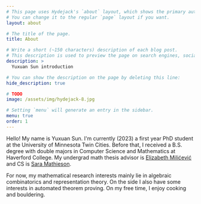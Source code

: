 ```yaml
---
# This page uses Hydejack's `about` layout, which shows the primary author's picture and about text at the top.
# You can change it to the regular `page` layout if you want.
layout: about

# The title of the page.
title: About

# Write a short (~150 characters) description of each blog post.
# This description is used to preview the page on search engines, social media, etc.
description: >
  Yuxuan Sun introduction

# You can show the description on the page by deleting this line:
hide_description: true

# TODO
image: /assets/img/hydejack-8.jpg

# Setting `menu` will generate an entry in the sidebar.
menu: true
order: 1
---
```


Hello! My name is Yuxuan Sun. I'm currently (2023) a first year PhD student at the University of Minnesota Twin Cities. Before that, I received a B.S. degree with double majors in Computer Science and Mathematics at Haverford College. My undergrad math thesis advisor is [Elizabeth Milićević](https://www.haverford.edu/users/emilicevic) and CS is [Sara Mathieson](https://smathieson.sites.haverford.edu).

For now, my mathematical research interests mainly lie in algebraic combinatorics and representation theory. On the side I also have some interests in automated theorem proving. On my free time, I enjoy cooking and bouldering.
